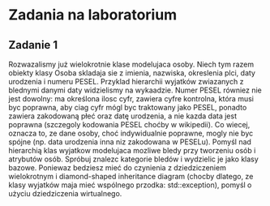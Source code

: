 # Zadania na laboratorium

## Zadanie 1
Rozwazalismy już wielokrotnie klase modelujaca osoby. Niech tym razem obiekty klasy Osoba skladaja sie z imienia,
nazwiska, okreslenia plci, daty urodzenia i numeru PESEL. Przyklad hierarchii wyjatków zwiazanych z blednymi danymi daty
widzielismy na wykaadzie. Numer PESEL równiez nie jest dowolny: ma określona ilosc cyfr, zawiera cyfre kontrolna,
która musi byc poprawna, aby ciag cyfr mógl byc traktowany jako PESEL, ponadto zawiera zakodowaną płeć oraz datę urodzenia,
a nie kazda data jest poprawna (szczegoly kodowania PESEL choćby w wikipedii). Co wiecej, oznacza to, ze dane osoby,
choć indywidualnie poprawne, mogly nie byc spójne (np. data urodzenia inna niz zakodowana w PESELu). Pomyśl nad hierarchią klas
wyjatkow modelujaca mozliwe bledy przy tworzeniu osób i atrybutów osób. Spróbuj znalezc kategorie bledów i wydzielic je
jako klasy bazowe. Poniewaz bedziesz mieć do czynienia z dziedziczeniem wielokrotnym i diamond-shaped inheritance diagram
(chocby dlatego, ze klasy wyjatków maja mieć wspólnego przodka: std::exception), pomyśl o użyciu dziedziczenia wirtualnego.